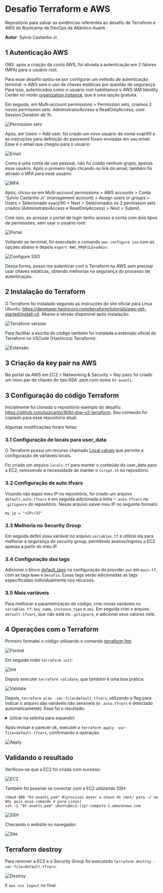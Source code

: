 # Desafio Terraform e AWS

Repositório para salvar as evidências referentes ao desafio de Terraform e AWS do Bootcamp de DevOps da Atlântico Avanti.

**Autor**: Sylvio Castanho Jr.

## 1 Autenticação AWS

OBS: após a criação da conta AWS, foi ativada a autenticação em 2 fatores (MFA) para o usuário root.

Para esse desafio optou-se por configurar um método de autenticação terminal -> AWS sem o uso de chaves estáticas por questão de segurança. Para isso, autenticados como o usuário root habilitamos o AWS IAM Identity Center no modo [organization instance](https://docs.aws.amazon.com/singlesignon/latest/userguide/get-set-up-for-idc.html), que é uma opção gratuita.

Em seguida, em Multi-account permissions > Permission sets, criamos 2 novos permission sets: AdministratorAccess e ReadOnlyAccess, com Session Duration de 1h.

![Permission sets](./images/01.png)

Após, em Users > Add user, foi criado um novo usuário de nome svajr90 e as instruções para definição do password foram enviadas em seu email. Esse é o email que chegou para o usuário:

![Email](./images/02.png)


Como é uma conta de uso pessoal, não foi criado nenhum grupo, apenas esse usuário. Após o primeiro login clicando no link do email, também foi ativado o MFA para esse usuário:

![MFA](./images/03.png)

Após, clicou-se em Multi-account permissions > AWS accounts > Conta 'Sylvio Castanho Jr' (management account) > Assign users or groups > Users > Selecionado svacjr90 > Next > Selecionados os 2 permission sets criados (AdministratorAccess e ReadOnlyAccess) > Next > Submit.

Com isso, ao acessar o portal de login tenho acesso a conta com dois tipos de permissões, sem usar o usuário root:

![Portal](./images/04.png)

Voltando ao terminal, foi executado o comando `aws configure sso` com as opções abaixo e depois `export AWS_PROFILE=admin`:

![Configure SSO](./images/05.png)

Dessa forma, posso me autenticar com o Terraform na AWS sem precisar usar chaves estáticas, obtendo melhorias na segurança do processo de autenticação.


## 2 Instalação do Terraform

O Terraform foi instalado segundo as instruções do site oficial para Linux Ubuntu: https://developer.hashicorp.com/terraform/tutorials/aws-get-started/install-cli. Abaixo a versão disponível após instalação:

![Terraform version](./images/06.png)

Para facilitar a escrita do código também foi instalada a extensão oficial do Terraform no VSCode (Hashicorp Terraform):

![Extensão](./images/07.png)

## 3 Criação da key pair na AWS

No portal da AWS em EC2 > Networking & Security > Key pairs foi criado um novo par de chaves do tipo RSA .pem com nome `bt-avanti`.

## 3 Configuração do código Terraform

Inicialmente foi clonado o repositório exemplo do desafio: https://github.com/luizcarlos16/bt-dvp-v2-terraform. Seu conteúdo foi copiado para esse repositório atual.

Algumas modificações foram feitas:

### 3.1 Configuração de locals para user_data

O Terraform possui um recurso chamado [Local values](https://developer.hashicorp.com/terraform/language/values/locals) que permite a configuração de variáveis locais.

Foi criado um arquivo `locals.tf` para manter o conteúdo do user_data para a EC2, removendo a necessidade de manter o `script.sh` no repositório.

### 3.2 Configuração de auto.tfvars

Visando não expor meu IP no repositório, foi criado um arquivo `default.auto.tfvars` e em seguida adicionada a linha `*.auto.tfvars` no `.gitignore` do repositório. Nesse arquivo salvei meu IP no seguinte formato:

```
my_ip = "<IP>/32"
```

### 3.3 Melhoria no Security Group

Em seguida defini essa variável no arquivo `variables.tf` e utilizei ela para melhorar a segurança do security group, permitindo acesso/ingress a EC2 apenas a partir do meu IP.

### 3.4 Configuração das tags

Adicionei o bloco [default_tags](https://developer.hashicorp.com/terraform/tutorials/aws/aws-default-tags) na configuração do provider `aws` em `main.tf`, com as tags `Name` e `Desafio`. Essas tags serão adicionadas as tags especificadas individualmente nos recursos.

### 3.5 Mais variáveis

Para melhorar a parametrização do código, criei novas variáveis no `variables.tf`: `key_name`, `instance_type` e `ami`. Em seguida criei o arquivo `default.tfvars`, que não está no `.gitignore`, e adicionei seus valores nele.


## 4 Operações com o Terraform

Primeiro formatei o código utilizando o comando [terraform fmt](https://developer.hashicorp.com/terraform/cli/commands/fmt).

![Format](./images/08.png)

Em seguida rodei `terraform init`:

![Init](./images/09.png)

Depois executei `terraform validate`, que também é uma boa prática:

![Validate](./images/10.png)

Depois, `terraform plan -var-file=default.tfvars`, utilizando a flag para indicar o arquivo das variáveis não sensíveis (o `.auto.tfvars` é detectado automaticamente). Esse foi o resultado:

<details>

<summary>(clicar na setinha para expandir)</summary>

```
Terraform used the selected providers to generate the following execution plan. Resource actions are indicated with the following symbols:
  + create

Terraform will perform the following actions:

  # aws_instance.web-server-2 will be created
  + resource "aws_instance" "web-server-2" {
      + ami                                  = "ami-0a0e5d9c7acc336f1"
      + arn                                  = (known after apply)
      + associate_public_ip_address          = (known after apply)
      + availability_zone                    = (known after apply)
      + cpu_core_count                       = (known after apply)
      + cpu_threads_per_core                 = (known after apply)
      + disable_api_stop                     = (known after apply)
      + disable_api_termination              = (known after apply)
      + ebs_optimized                        = (known after apply)
      + get_password_data                    = false
      + host_id                              = (known after apply)
      + host_resource_group_arn              = (known after apply)
      + iam_instance_profile                 = (known after apply)
      + id                                   = (known after apply)
      + instance_initiated_shutdown_behavior = (known after apply)
      + instance_lifecycle                   = (known after apply)
      + instance_state                       = (known after apply)
      + instance_type                        = "t2.micro"
      + ipv6_address_count                   = (known after apply)
      + ipv6_addresses                       = (known after apply)
      + key_name                             = "bt-avanti"
      + monitoring                           = (known after apply)
      + outpost_arn                          = (known after apply)
      + password_data                        = (known after apply)
      + placement_group                      = (known after apply)
      + placement_partition_number           = (known after apply)
      + primary_network_interface_id         = (known after apply)
      + private_dns                          = (known after apply)
      + private_ip                           = (known after apply)
      + public_dns                           = (known after apply)
      + public_ip                            = (known after apply)
      + secondary_private_ips                = (known after apply)
      + security_groups                      = (known after apply)
      + source_dest_check                    = true
      + spot_instance_request_id             = (known after apply)
      + subnet_id                            = (known after apply)
      + tags                                 = {
          + "Type" = "web-server"
        }
      + tags_all                             = {
          + "Desafio" = "2"
          + "Name"    = "bt-avanti"
          + "Type"    = "web-server"
        }
      + tenancy                              = (known after apply)
      + user_data                            = "a4f9fa5b07045be4fb614bcd07af89048fb9e164"
      + user_data_base64                     = (known after apply)
      + user_data_replace_on_change          = false
      + vpc_security_group_ids               = (known after apply)

      + capacity_reservation_specification (known after apply)

      + cpu_options (known after apply)

      + ebs_block_device (known after apply)

      + enclave_options (known after apply)

      + ephemeral_block_device (known after apply)

      + instance_market_options (known after apply)

      + maintenance_options (known after apply)

      + metadata_options (known after apply)

      + network_interface (known after apply)

      + private_dns_name_options (known after apply)

      + root_block_device (known after apply)
    }

  # aws_security_group.bt-avantiSG will be created
  + resource "aws_security_group" "bt-avantiSG" {
      + arn                    = (known after apply)
      + description            = "Allow incoming HTTP, HTTPS e SSH connections."
      + egress                 = [
          + {
              + cidr_blocks      = [
                  + "0.0.0.0/0",
                ]
              + from_port        = 0
              + ipv6_cidr_blocks = []
              + prefix_list_ids  = []
              + protocol         = "-1"
              + security_groups  = []
              + self             = false
              + to_port          = 0
                # (1 unchanged attribute hidden)
            },
        ]
      + id                     = (known after apply)
      + ingress                = [
          + {
              + cidr_blocks      = [
                  + "(meu-ip)/32",
                ]
              + description      = "HTTP to EC2"
              + from_port        = 80
              + ipv6_cidr_blocks = []
              + prefix_list_ids  = []
              + protocol         = "tcp"
              + security_groups  = []
              + self             = false
              + to_port          = 80
            },
          + {
              + cidr_blocks      = [
                  + "(meu-ip)/32",
                ]
              + description      = "HTTPS to EC2"
              + from_port        = 443
              + ipv6_cidr_blocks = []
              + prefix_list_ids  = []
              + protocol         = "tcp"
              + security_groups  = []
              + self             = false
              + to_port          = 443
            },
          + {
              + cidr_blocks      = [
                  + "(meu-ip)/32",
                ]
              + description      = "SSH to EC2"
              + from_port        = 22
              + ipv6_cidr_blocks = []
              + prefix_list_ids  = []
              + protocol         = "tcp"
              + security_groups  = []
              + self             = false
              + to_port          = 22
            },
        ]
      + name                   = "bt-avantiSG"
      + name_prefix            = (known after apply)
      + owner_id               = (known after apply)
      + revoke_rules_on_delete = false
      + tags                   = {
          + "Type" = "security-group"
        }
      + tags_all               = {
          + "Desafio" = "2"
          + "Name"    = "bt-avanti"
          + "Type"    = "security-group"
        }
      + vpc_id                 = (known after apply)
    }

Plan: 2 to add, 0 to change, 0 to destroy.
```

</details>


Após revisar e parecer ok, executei o `terraform apply -var-file=default.tfvars`, confirmando a operação:

![Apply](./images/11.png)


## Validando o resultado

Verificou-se que a EC2 foi criada com sucesso:

![EC2](./images/12.png)

Também foi possível se conectar com a EC2 utilizando SSH:

```
chmod 400 "bt-avanti.pem" #(precisei mover a chave do /mnt/ para ~/ no WSL pois esse comando é para Linux)
ssh -i "bt-avanti.pem" ubuntu@ec2-(ip)-compute-1.amazonaws.com
```

![SSH](./images/13.png)

Checando o website no navegador:

![Site](./images/14.png)

## Terraform destroy 

Para remover a EC2 e o Security Group foi executado `terraform destroy -var-file=default.tfvars`:

![Destroy](./images/15.png)

E `aws sso logout` no final.

